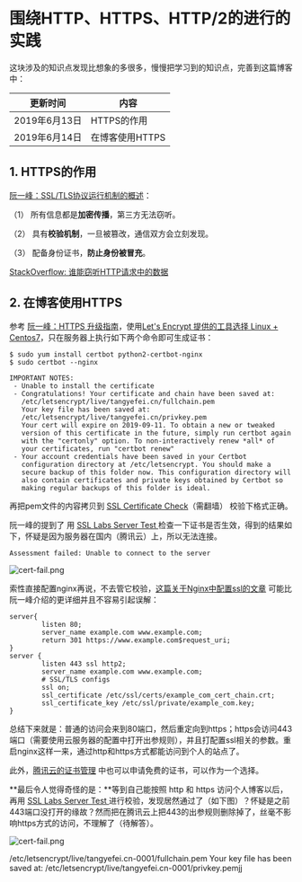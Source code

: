 # 围绕HTTP、HTTPS、HTTP/2的进行的实践

这块涉及的知识点发现比想象的多很多，慢慢把学习到的知识点，完善到这篇博客中：

|更新时间|内容|
|---|---|
|2019年6月13日|HTTPS的作用|
|2019年6月14日|在博客使用HTTPS|


## 1. HTTPS的作用



[阮一峰：SSL/TLS协议运行机制的概述](http://www.ruanyifeng.com/blog/2014/02/ssl_tls.html)：

（1） 所有信息都是**加密传播**，第三方无法窃听。

（2） 具有**校验机制**，一旦被篡改，通信双方会立刻发现。

（3） 配备身份证书，**防止身份被冒充**。


[StackOverflow: 谁能窃听HTTP请求中的数据](https://serverfault.com/questions/19360/who-can-eavesdrop-on-a-users-http-traffic)

## 2. 在博客使用HTTPS


参考 [阮一峰：HTTPS 升级指南](http://www.ruanyifeng.com/blog/2016/08/migrate-from-http-to-https.html)，使用[Let's Encrypt 提供的工具选择 Linux + Centos7](https://certbot.eff.org/lets-encrypt/centosrhel7-nginx)，只在服务器上执行如下两个命令即可生成证书：

```
$ sudo yum install certbot python2-certbot-nginx
$ sudo certbot --nginx

IMPORTANT NOTES:
 - Unable to install the certificate
 - Congratulations! Your certificate and chain have been saved at:
   /etc/letsencrypt/live/tangyefei.cn/fullchain.pem
   Your key file has been saved at:
   /etc/letsencrypt/live/tangyefei.cn/privkey.pem
   Your cert will expire on 2019-09-11. To obtain a new or tweaked
   version of this certificate in the future, simply run certbot again
   with the "certonly" option. To non-interactively renew *all* of
   your certificates, run "certbot renew"
 - Your account credentials have been saved in your Certbot
   configuration directory at /etc/letsencrypt. You should make a
   secure backup of this folder now. This configuration directory will
   also contain certificates and private keys obtained by Certbot so
   making regular backups of this folder is ideal.
```

再把pem文件的内容拷贝到 [SSL Certificate Check](https://tools.keycdn.com/ssl)（需翻墙） 校验下格式正确。

阮一峰的提到了 用 [ SSL Labs Server Test ](https://www.ssllabs.com/ssltest/analyze.html) 检查一下证书是否生效，得到的结果如下，怀疑是因为服务器在国内（腾讯云）上，所以无法连接。

```
Assessment failed: Unable to connect to the server
```

![cert-fail.png](https://blog-1258030304.cos.ap-guangzhou.myqcloud.com/blogs/http/cert-fail.png)


索性直接配置nginx再说，不去管它校验，[这篇关于Nginx中配置ssl的文章](https://www.tecmint.com/fix-400-bad-request-in-nginx/) 可能比阮一峰介绍的更详细并且不容易引起误解：

```
server{
        listen 80;
        server_name example.com www.example.com;
        return 301 https://www.example.com$request_uri;
}
server {
        listen 443 ssl http2;
        server_name example.com www.example.com;
        # SSL/TLS configs
        ssl on;
        ssl_certificate /etc/ssl/certs/example_com_cert_chain.crt;
        ssl_certificate_key /etc/ssl/private/example_com.key;
}    
```

总结下来就是：普通的访问会来到80端口，然后重定向到https；https会访问443端口（需要使用云服务器的配置中打开出参规则），并且打配置ssl相关的参数。重启nginx这样一来，通过http和https方式都能访问到个人的站点了。

此外，[腾讯云的证书管理](https://console.cloud.tencent.com/ssl) 中也可以申请免费的证书，可以作为一个选择。



**最后令人觉得奇怪的是：**等到自己能按照 http 和 https 访问个人博客以后，再用 [ SSL Labs Server Test ](https://www.ssllabs.com/ssltest/analyze.html) 进行校验，发现居然通过了（如下图）？怀疑是之前443端口没打开的缘故？然而把在腾讯云上把443的出参规则删除掉了，丝毫不影响https方式的访问，不理解了（待解答）。


![cert-fail.png](https://blog-1258030304.cos.ap-guangzhou.myqcloud.com/blogs/http/cert-success.png)





/etc/letsencrypt/live/tangyefei.cn-0001/fullchain.pem
   Your key file has been saved at:
   /etc/letsencrypt/live/tangyefei.cn-0001/privkey.pemjj
